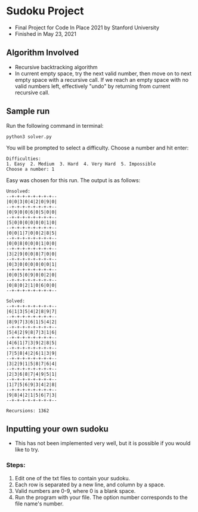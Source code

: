 # Sudoku Project
- Final Project for Code In Place 2021 by Stanford University
- Finished in May 23, 2021

## Algorithm Involved
- Recursive backtracking algorithm
- In current empty space, try the next valid number, then move on to next empty space with a recursive call. If we reach an empty space with no valid numbers left, effectively "undo" by returning from current recursive call.

## Sample run
Run the following command in terminal:

```
python3 solver.py
```

You will be prompted to select a difficulty. Choose a number and hit enter:

```
Difficulties:
1. Easy  2. Medium  3. Hard  4. Very Hard  5. Impossible
Choose a number: 1
```

Easy was chosen for this run. The output is as follows:
```
Unsolved:
--+-+-+-+-+-+-+-+--
|0|0|3|0|4|2|0|9|0|
--+-+-+-+-+-+-+-+--
|0|9|0|0|6|0|5|0|0|
--+-+-+-+-+-+-+-+--
|5|0|0|0|0|0|0|1|0|
--+-+-+-+-+-+-+-+--
|0|0|1|7|0|0|2|8|5|
--+-+-+-+-+-+-+-+--
|0|0|8|0|0|0|1|0|0|
--+-+-+-+-+-+-+-+--
|3|2|9|0|0|8|7|0|0|
--+-+-+-+-+-+-+-+--
|0|3|0|0|0|0|0|0|1|
--+-+-+-+-+-+-+-+--
|0|0|5|0|9|0|0|2|0|
--+-+-+-+-+-+-+-+--
|0|8|0|2|1|0|6|0|0|
--+-+-+-+-+-+-+-+--

Solved:
--+-+-+-+-+-+-+-+--
|6|1|3|5|4|2|8|9|7|
--+-+-+-+-+-+-+-+--
|8|9|7|3|6|1|5|4|2|
--+-+-+-+-+-+-+-+--
|5|4|2|9|8|7|3|1|6|
--+-+-+-+-+-+-+-+--
|4|6|1|7|3|9|2|8|5|
--+-+-+-+-+-+-+-+--
|7|5|8|4|2|6|1|3|9|
--+-+-+-+-+-+-+-+--
|3|2|9|1|5|8|7|6|4|
--+-+-+-+-+-+-+-+--
|2|3|6|8|7|4|9|5|1|
--+-+-+-+-+-+-+-+--
|1|7|5|6|9|3|4|2|8|
--+-+-+-+-+-+-+-+--
|9|8|4|2|1|5|6|7|3|
--+-+-+-+-+-+-+-+--

Recursions: 1362
```

## Inputting your own sudoku
- This has not been implemented very well, but it is possible if you would like to try.

### Steps:
1. Edit one of the txt files to contain your sudoku.
2. Each row is separated by a new line, and column by a space.
3. Valid numbers are 0-9, where 0 is a blank space.
4. Run the program with your file. The option number corresponds to the file name's number.
